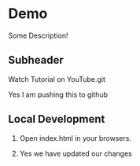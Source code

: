# Demo

Some Description!

## Subheader


Watch Tutorial on YouTube.git 

Yes I am pushing this to github

## Local Development

1. Open index.html in your browsers.

2. Yes we have updated our changes
